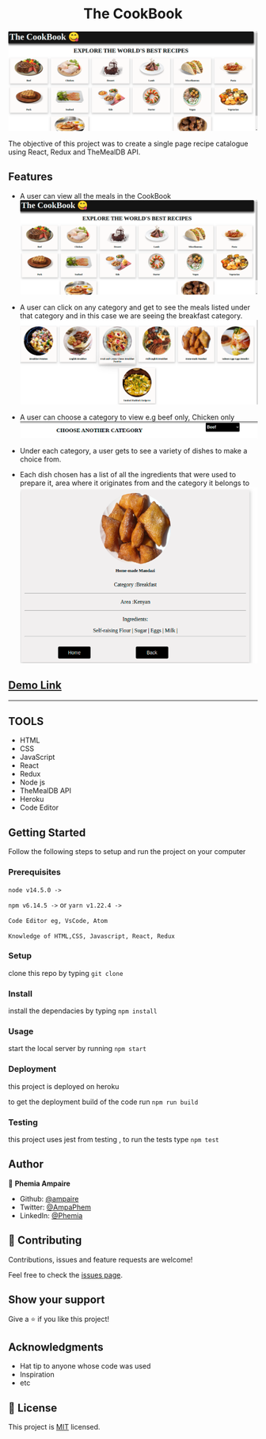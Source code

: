 <h1 align="center"> The CookBook</h1>

![screenshot](src/Assets/home.png)


The objective of this project was to create a single page recipe catalogue using React, Redux and TheMealDB API. 

## Features
- A user can view all the meals in the CookBook
![screenshot](src/Assets/home.png)

- A user can click on any category and get to see the meals listed under that category and in this case we are seeing the breakfast category.
![screenshot](src/Assets/meals.png)

- A user can choose a category to view e.g beef only, Chicken only
![screenshot](src/Assets/category.png)

- Under each category, a user gets to see a variety of dishes to make a choice from.
- Each dish chosen has a list of all the ingredients that were used to prepare it, area where it originates from and the category it belongs to
![screenshot](src/Assets/detail.png)


## [Demo Link](https://the-recipebook.herokuapp.com/)
<hr/>

## TOOLS

- HTML
- CSS
- JavaScript
- React
- Redux
- Node js
- TheMealDB API
- Heroku
- Code Editor


## Getting Started

Follow the following steps to setup and run the project on your computer

### Prerequisites

`node v14.5.0 ->`

`npm v6.14.5 ->` or `yarn v1.22.4 ->`

`Code Editor eg, VsCode, Atom`

`Knowledge of HTML,CSS, Javascript, React, Redux`

### Setup

clone this repo by typing `git clone`

### Install

install the dependacies by typing `npm install`

### Usage

start the local server by running `npm start`

### Deployment

this project is deployed on heroku

to get the deployment build of the code run `npm run build`

### Testing

this project uses jest from testing , to run the tests type `npm test` 

## Author

👤 **Phemia Ampaire**

- Github: [@ampaire](https://github.com/ampaire)
- Twitter: [@AmpaPhem](https://twitter.com/AmpaPhem)
- LinkedIn: [@Phemia](https://linkedin.com/in/phemia)

## 🤝 Contributing

Contributions, issues and feature requests are welcome!

Feel free to check the [issues page](issues/).

## Show your support

Give a ⭐️ if you like this project!

## Acknowledgments

- Hat tip to anyone whose code was used
- Inspiration
- etc

## 📝 License

This project is [MIT](lic.url) licensed.

